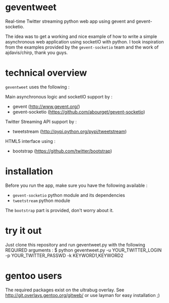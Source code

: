 geventweet
==========

Real-time Twitter streaming python web app using gevent and gevent-socketio.

The idea was to get a working and nice example of how to write a simple asynchronous web application using socketIO with python.
I took inspiration from the examples provided by the ``gevent-socketio`` team and the work of ajdavis/chirp, thank you guys.


technical overview
==================

``geventweet`` uses the following :

Main asynchronous logic and socketIO support by :
* gevent (http://www.gevent.org/)
* gevent-socketio (https://github.com/abourget/gevent-socketio)

Twitter Streaming API support by :
* tweetstream (http://pypi.python.org/pypi/tweetstream)

HTML5 interface using :
* bootstrap (https://github.com/twitter/bootstrap)


installation
============

Before you run the app, make sure you have the following available :
* ``gevent-socketio`` python module and its dependencies
* ``tweetstream`` python module

The ``bootstrap`` part is provided, don't worry about it.


try it out
==========

Just clone this repository and run geventweet.py with the following REQUIRED arguments :
$ python geventweet.py -u YOUR_TWITTER_LOGIN -p YOUR_TWITTER_PASSWD -k KEYWORD1,KEYWORD2


gentoo users
============

The required packages exist on the ultrabug overlay.
See http://git.overlays.gentoo.org/gitweb/ or use layman for easy installation ;)
